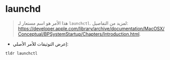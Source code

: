 # launchd

> هذا الأمر هو اسم مستعار لـ `launchctl`.
> لمزيد من التفاصيل: <https://developer.apple.com/library/archive/documentation/MacOSX/Conceptual/BPSystemStartup/Chapters/Introduction.html>.

- إعرض التوثيقات للأمر الأصلي:

`tldr launchctl`
